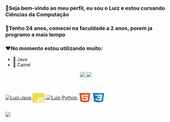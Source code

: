 ### 🔭Seja bem-vindo ao meu perfil, eu sou o Luiz e estou cursando Ciências da Computação 
### 🐲Tenho 24 anos, comecei na faculdade a 2 anos, porem ja programo a mais tempo
### ❤️No momento estou utilizando muito:

- 📒 Java
- 📘 Camel

<div align="center">
  <a href="https://github.com/LuizDanHp">
  <img height="180em" src="https://github-readme-stats.vercel.app/api?username=LuizDanHp&show_icons=true&theme=dark&include_all_commits=true&count_private=true"/>
  <img height="180em" src="https://github-readme-stats.vercel.app/api/top-langs/?username=LuizDanHp&layout=compact&langs_count=7&theme=dark"/>
</div>
  
  ##

<div style="display: inline_block"><br>
  <img align="center" alt="Luiz-Java" height="30" width="40" src="https://cdn.jsdelivr.net/gh/devicons/devicon/icons/java/java-plain.svg">
  <img align="center" alt="Luiz-Js" height="30" width="40" src="https://raw.githubusercontent.com/devicons/devicon/master/icons/javascript/javascript-plain.svg">
  <img align="center" alt="Luiz-Python" height="30" width="40" src="https://cdn.jsdelivr.net/gh/devicons/devicon/icons/python/python-original.svg" />
  <img align="center" alt="Luiz-HTML" height="30" width="40" src="https://raw.githubusercontent.com/devicons/devicon/master/icons/html5/html5-original.svg">
  <img align="center" alt="Luiz-CSS" height="30" width="40" src="https://raw.githubusercontent.com/devicons/devicon/master/icons/css3/css3-original.svg">
</div>

  ##
<div> 
  <a href="https://www.linkedin.com/in/luiz-danilo-honório-pires-295a6814a/" target="_blank"><img src="https://img.shields.io/badge/-LinkedIn-%230077B5?style=for-the-badge&logo=linkedin&logoColor=white" target="_blank"></a>
</div>
